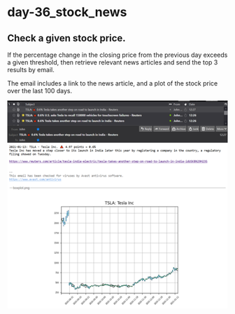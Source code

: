 <H1>day-36_stock_news</H1>

<H2>Check a given stock price.</H2>

If the percentage change in the closing price from the previous day exceeds a given threshold, 
then retrieve relevant news articles and send the top 3 results by email. 
<p>
The email includes a link to the news article, and a plot of the stock price over the last 100 days.
<p><p>
<img src="./images/stock_news.png">
